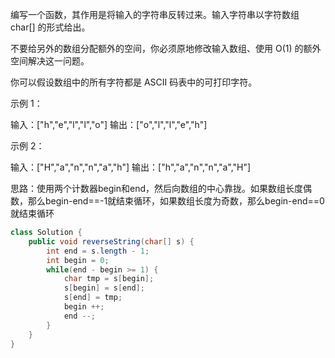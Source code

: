 编写一个函数，其作用是将输入的字符串反转过来。输入字符串以字符数组 char[] 的形式给出。

不要给另外的数组分配额外的空间，你必须原地修改输入数组、使用 O(1) 的额外空间解决这一问题。

你可以假设数组中的所有字符都是 ASCII 码表中的可打印字符。

示例 1：

输入：["h","e","l","l","o"]
输出：["o","l","l","e","h"]

示例 2：

输入：["H","a","n","n","a","h"]
输出：["h","a","n","n","a","H"]

​	思路：使用两个计数器begin和end，然后向数组的中心靠拢。如果数组长度偶数，那么begin-end==-1就结束循环，如果数组长度为奇数，那么begin-end==0就结束循环

```java
class Solution {
    public void reverseString(char[] s) {
        int end = s.length - 1;
        int begin = 0;
        while(end - begin >= 1) {
            char tmp = s[begin];
            s[begin] = s[end];
            s[end] = tmp;
            begin ++;
            end --;
        }
    }
}
```

